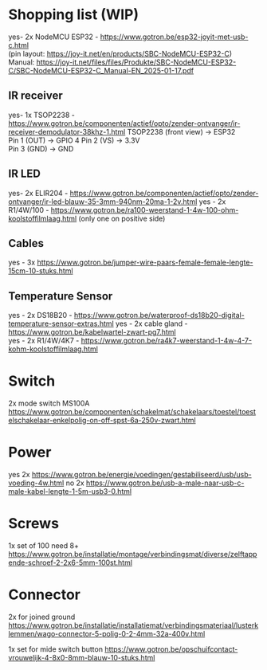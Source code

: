 
# Shopping list (WIP)
yes- 2x NodeMCU ESP32 - https://www.gotron.be/esp32-joyit-met-usb-c.html  
(pin layout: https://joy-it.net/en/products/SBC-NodeMCU-ESP32-C)  
Manual: https://joy-it.net/files/files/Produkte/SBC-NodeMCU-ESP32-C/SBC-NodeMCU-ESP32-C_Manual-EN_2025-01-17.pdf  

## IR receiver
yes- 1x TSOP2238 - https://www.gotron.be/componenten/actief/opto/zender-ontvanger/ir-receiver-demodulator-38khz-1.html 
TSOP2238 (front view) → ESP32  
Pin 1 (OUT) → GPIO 4
Pin 2 (VS)  → 3.3V  
Pin 3 (GND) → GND  

## IR LED
yes- 2x ELIR204 - https://www.gotron.be/componenten/actief/opto/zender-ontvanger/ir-led-blauw-35-3mm-940nm-20ma-1-2v.html
yes - 2x R1/4W/100 - https://www.gotron.be/ra100-weerstand-1-4w-100-ohm-koolstoffilmlaag.html 
(only one on positive side)  

## Cables
yes - 3x https://www.gotron.be/jumper-wire-paars-female-female-lengte-15cm-10-stuks.html


## Temperature Sensor
yes - 2x DS18B20 - https://www.gotron.be/waterproof-ds18b20-digital-temperature-sensor-extras.html
yes - 2x cable gland - https://www.gotron.be/kabelwartel-zwart-pg7.html  
yes - 2x R1/4W/4K7 - https://www.gotron.be/ra4k7-weerstand-1-4w-4-7-kohm-koolstoffilmlaag.html

# Switch
2x mode switch MS100A
https://www.gotron.be/componenten/schakelmat/schakelaars/toestel/toestelschakelaar-enkelpolig-on-off-spst-6a-250v-zwart.html

# Power
yes 2x https://www.gotron.be/energie/voedingen/gestabiliseerd/usb/usb-voeding-4w.html
no 2x https://www.gotron.be/usb-a-male-naar-usb-c-male-kabel-lengte-1-5m-usb3-0.html

# Screws
1x set of 100 need 8+
https://www.gotron.be/installatie/montage/verbindingsmat/diverse/zelftappende-schroef-2-2x6-5mm-100st.html

# Connector
2x for joined ground
https://www.gotron.be/installatie/installatiemat/verbindingsmateriaal/lusterklemmen/wago-connector-5-polig-0-2-4mm-32a-400v.html

1x set for mide switch button
https://www.gotron.be/opschuifcontact-vrouwelijk-4-8x0-8mm-blauw-10-stuks.html


